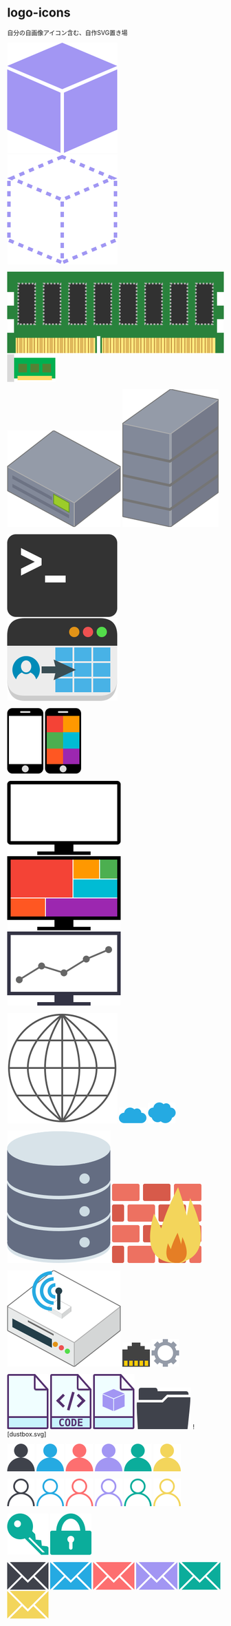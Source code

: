 # logo-icons
自分の自画像アイコン含む、自作SVG置き場

![container.svg](container.svg) ![container-image.svg](container-image.svg)

![memory.svg](memory.svg) ![nic.svg](nic.svg)

![rackmount-server.svg](rackmount-server.svg) ![tower-server.svg](tower-server.svg)

![terminal.svg](terminal.svg) ![application.svg](application.svg)

![mobile.svg](mobile.svg) ![mobile-color.svg](mobile-color.svg)

![display.svg](display.svg) ![display-color.svg](display-color.svg) ![display-graph.svg](display-graph.svg)

![internet.svg](internet.svg) ![cloud.svg](cloud.svg) ![cloudy.svg](cloudy.svg) 

![database.svg](database.svg) ![firewall.svg](firewall.svg)

![router.svg](router.svg) ![lan-port.svg](lan-port.svg) ![config.svg](config.svg)

![file.svg](file.svg) ![source.svg](source.svg) ![dockerfile.svg](dockerfile.svg) ![directry.svg](directry.svg) ![dustbox.svg]

![](user.svg) ![](user-blue.svg) ![](user-red.svg) ![](user-purple.svg) ![](user-green.svg) ![](user-yellow.svg)

![](user-outline.svg) ![](user-outline-blue.svg) ![](user-outline-red.svg) ![](user-outline-purple.svg) ![](user-outline-green.svg) ![](user-outline-yellow.svg)

![key.svg](key.svg) ![lock.svg](lock.svg)

![mail.svg](mail.svg) ![](mail-blue.svg) ![](mail-red.svg) ![](mail-purple.svg) ![](mail-green.svg) ![](mail-yellow.svg)

